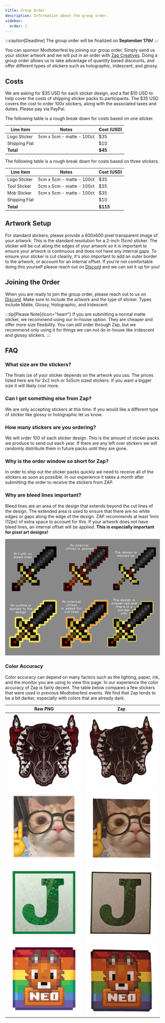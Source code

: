 ```yaml
---
title: Group Order
description: Information about the group order.
sidebar:
  order: 1
---
```


:::caution[Deadline]
The group order will be finalized on **September 17th!**
:::

You can sponsor Modtoberfest by joining our group order. Simply send us your sticker artwork and we will put in an
order with [Zap Creatives](https://zapcreatives.com). Doing a group order allows us to take advantage of quantity based
discounts, and offer different types of stickers such as holographic, iridescent, and glossy.

## Costs

We are asking for $35 USD for each sticker design, and a flat $10 USD to help cover the costs of shipping sticker packs
to participants. The $35 USD covers the cost to order 100x stickers, along with the associated taxes and duties. Please
pay via PayPal.

The following table is a rough break down for costs based on one sticker.

| Line Item     | Notes                     | Cost (USD) |
|---------------|---------------------------|------------|
| Logo Sticker  | 5cm x 5cm - matte - 100ct | $35        |
| Shipping Flat |                           | $10        |
| **Total**     |                           | **$45**    |

The following table is a rough break down for costs based on three stickers.

| Line Item     | Notes                     | Cost (USD) |
|---------------|---------------------------|-----------|
| Logo Sticker  | 5cm x 5cm - matte - 100ct | $35       |
| Tool Sticker  | 5cm x 5cm - matte - 100ct | $35       |
| Mob Sticker   | 5cm x 5cm - matte - 100ct | $35       |
| Shipping Flat |                           | $10       |
| **Total**     |                           | **$115**  |

## Artwork Setup

For standard stickers, please provide a 600x600 pixel transparent image of your artwork. This is the standard resolution
for a 2-inch (5cm) sticker. The sticker will be cut along the edges of your artwork so it is important to ensure your 
artwork is continuous and does not have any internal gaps. To ensure your sticker is cut cleanly, it's also important to
add an outer border to the artwork, or account for an internal offset. If you're not comfortable doing this yourself 
please reach out on [Discord](https://discord.modtoberfest.com) and we can set it up for you!


## Joining the Order

When you are ready to join the group order, please reach out to us on [Discord](https://discord.modtoberfest.com). Make
sure to include the artwork and the type of sticker. Types include Matte, Glossy, Holographic, and Iridescent.

:::tip[Please Note]{icon="heart"}
If you are submitting a normal matte sticker, we recommend using our in-house option. They are cheaper and offer more
size flexibility. You can still order through Zap, but we recommend only using it for things we can not do in-house like
iridescent and glossy stickers.
:::

## FAQ

### What size are the stickers?
The finals ize of your sticker depends on the artwork you uss. The prices listed here are for 2x2 inch or 5x5cm sized 
stickers. If you want a bigger size it will likely cost more.

### Can I get something else from Zap?
We are only accepting stickers at this time. If you would like a different type of sticker like glossy or holographic 
let us know.

### How many stickers are you ordering?
We will order 100 of each sticker design. This is the amount of sticker packs we produce to send out each year. If there
are any left over stickers we will randomly distribute them in future packs until they are gone.

### Why is the order window so short for Zap?
In order to ship out the sticker packs quickly we need to receive all of the stickers as soon as possible. In our 
experience it takes a month after submitting the order to receive the stickers from ZAP.

### Why are bleed lines important?
Bleed lines are an area of the design that extends beyond the cut lines of the design. The extended area is used to
ensure that there are no white edges or gaps along the edge of the design. ZAP recommends at least 1mm (12px) of extra
space to account for this. If your artwork does not have bleed lines, an internal offset will be applied. **This is
especially important for pixel art designs!**

![](../../../assets/bleed_lines_example.png)

### Color Accuracy
Color accuracy can depend on many factors such as the lighting, paper, ink, and the monitor you are using to view this 
page. In our experience the color accuracy of Zap is fairly decent. The table below compares a few stickers that were
used in previous Modtoberfest events. We find that Zap tends to be a bit darker, especially with colors that are already
dark.

| Raw PNG                                          | Zap                                              |
|--------------------------------------------------|--------------------------------------------------|
| ![](../../../assets/color_accuracy/raw_bone.png) | ![](../../../assets/color_accuracy/zap_bone.png) |
| ![](../../../assets/color_accuracy/raw_cat.png)  | ![](../../../assets/color_accuracy/zap_cat.png)  |
| ![](../../../assets/color_accuracy/raw_jei.png)  | ![](../../../assets/color_accuracy/zap_jei.png)  |
| ![](../../../assets/color_accuracy/raw_neo.png)  | ![](../../../assets/color_accuracy/zap_neo.png)  |